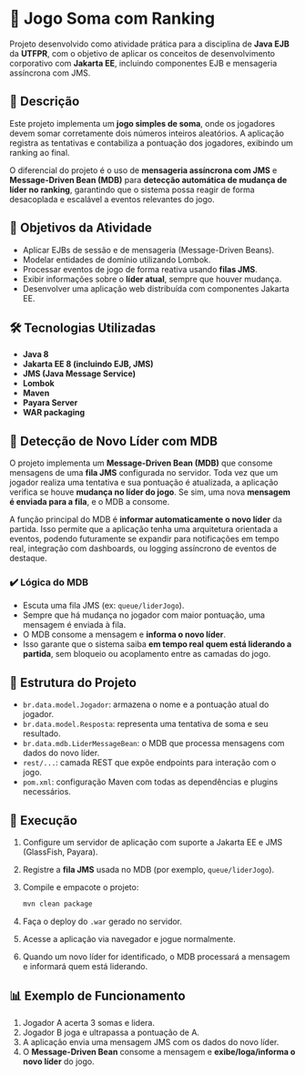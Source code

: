 # 🧮 Jogo Soma com Ranking

Projeto desenvolvido como atividade prática para a disciplina de **Java EJB** da **UTFPR**, com o objetivo de aplicar os conceitos de desenvolvimento corporativo com **Jakarta EE**, incluindo componentes EJB e mensageria assíncrona com JMS.

## 📌 Descrição

Este projeto implementa um **jogo simples de soma**, onde os jogadores devem somar corretamente dois números inteiros aleatórios. A aplicação registra as tentativas e contabiliza a pontuação dos jogadores, exibindo um ranking ao final.

O diferencial do projeto é o uso de **mensageria assíncrona com JMS** e **Message-Driven Bean (MDB)** para **detecção automática de mudança de líder no ranking**, garantindo que o sistema possa reagir de forma desacoplada e escalável a eventos relevantes do jogo.

## 🎯 Objetivos da Atividade

* Aplicar EJBs de sessão e de mensageria (Message-Driven Beans).
* Modelar entidades de domínio utilizando Lombok.
* Processar eventos de jogo de forma reativa usando **filas JMS**.
* Exibir informações sobre o **líder atual**, sempre que houver mudança.
* Desenvolver uma aplicação web distribuída com componentes Jakarta EE.

## 🛠️ Tecnologias Utilizadas

* **Java 8**
* **Jakarta EE 8 (incluindo EJB, JMS)**
* **JMS (Java Message Service)**
* **Lombok**
* **Maven**
* **Payara Server**
* **WAR packaging**

## 🔄 Detecção de Novo Líder com MDB

O projeto implementa um **Message-Driven Bean (MDB)** que consome mensagens de uma **fila JMS** configurada no servidor. Toda vez que um jogador realiza uma tentativa e sua pontuação é atualizada, a aplicação verifica se houve **mudança no líder do jogo**. Se sim, uma nova **mensagem é enviada para a fila**, e o MDB a consome.

A função principal do MDB é **informar automaticamente o novo líder** da partida. Isso permite que a aplicação tenha uma arquitetura orientada a eventos, podendo futuramente se expandir para notificações em tempo real, integração com dashboards, ou logging assíncrono de eventos de destaque.

### ✔️ Lógica do MDB

* Escuta uma fila JMS (ex: `queue/liderJogo`).
* Sempre que há mudança no jogador com maior pontuação, uma mensagem é enviada à fila.
* O MDB consome a mensagem e **informa o novo líder**.
* Isso garante que o sistema saiba **em tempo real quem está liderando a partida**, sem bloqueio ou acoplamento entre as camadas do jogo.

## 📁 Estrutura do Projeto

* `br.data.model.Jogador`: armazena o nome e a pontuação atual do jogador.
* `br.data.model.Resposta`: representa uma tentativa de soma e seu resultado.
* `br.data.mdb.LiderMessageBean`: o MDB que processa mensagens com dados do novo líder.
* `rest/...`: camada REST que expõe endpoints para interação com o jogo.
* `pom.xml`: configuração Maven com todas as dependências e plugins necessários.

## 🚀 Execução

1. Configure um servidor de aplicação com suporte a Jakarta EE e JMS (GlassFish, Payara).
2. Registre a **fila JMS** usada no MDB (por exemplo, `queue/liderJogo`).
3. Compile e empacote o projeto:

   ```bash
   mvn clean package
   ```
4. Faça o deploy do `.war` gerado no servidor.
5. Acesse a aplicação via navegador e jogue normalmente.
6. Quando um novo líder for identificado, o MDB processará a mensagem e informará quem está liderando.

## 📊 Exemplo de Funcionamento

1. Jogador A acerta 3 somas e lidera.
2. Jogador B joga e ultrapassa a pontuação de A.
3. A aplicação envia uma mensagem JMS com os dados do novo líder.
4. O **Message-Driven Bean** consome a mensagem e **exibe/loga/informa o novo líder** do jogo.

